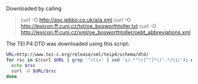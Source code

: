 Downloaded by calling

> curl -O http://asc.jebbo.co.uk/a/a.xml
> curl -O http://lexicon.ff.cuni.cz/txt/oe_bosworthtoller.txt
> curl -O http://lexicon.ff.cuni.cz/xml/oe_bosworthtoller/oebt_abbreviations.xml

The TEI P4 DTD was downloaded using this script:

```bash
URL=http://www.tei-c.org/release/xml/teip4/schema/dtd/
for rsc in $(curl $URL | grep '^<li>' | sed 's/.*"\([^"]*\)".*/\1/'); do
  echo $rsc
  curl -O $URL/$rsc
done
```

